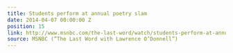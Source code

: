 ```yaml
---
title: Students perform at annual poetry slam
date: 2014-04-07 00:00:00 Z
position: 15
link: http://www.msnbc.com/the-last-word/watch/students-perform-at-annual-poetry-slam-219691075535
source: MSNBC (“The Last Word with Lawrence O’Donnell”)
---
```


